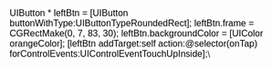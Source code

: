 <div>

<span
style="color: rgb(0, 0, 0); font-family: 'lucida grande', 'lucida sans unicode', lucida, helvetica, 'Hiragino Sans GB', 'Microsoft YaHei', 'WenQuanYi Micro Hei', sans-serif; font-size: medium; font-variant-ligatures: normal; line-height: normal; orphans: 2; widows: 2; background-color: rgb(255, 255, 255);">UIButton
\* leftBtn = \[UIButton buttonWithType:UIButtonTypeRoundedRect\];
leftBtn.frame = CGRectMake(0, 7, 83, 30); leftBtn.backgroundColor =
\[UIColor orangeColor\]; \[leftBtn addTarget:self
action:@selector(onTap)
forControlEvents:UIControlEventTouchUpInside\];</span>\

</div>

<div>

<span
style="color: rgb(0, 0, 0); font-family: 'lucida grande', 'lucida sans unicode', lucida, helvetica, 'Hiragino Sans GB', 'Microsoft YaHei', 'WenQuanYi Micro Hei', sans-serif; font-size: medium; font-variant-ligatures: normal; line-height: normal; orphans: 2; widows: 2; background-color: rgb(255, 255, 255);">\
</span>

</div>

